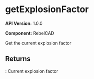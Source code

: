 # getExplosionFactor

**API Version:** 1.0.0

**Component:** RebelCAD

Get the current explosion factor

## Returns

: Current explosion factor

